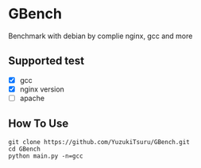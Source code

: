 # GBench
Benchmark with debian by complie nginx, gcc and more

## Supported test
- [x] gcc
- [x] nginx version 
- [ ] apache

## How To Use
```shell script
git clone https://github.com/YuzukiTsuru/GBench.git
cd GBench
python main.py -n=gcc
```